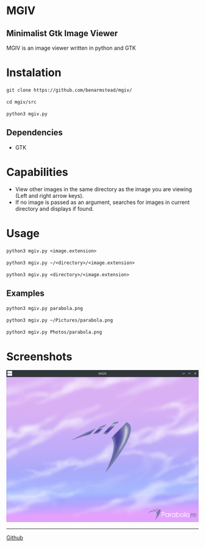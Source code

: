 # MGIV
## Minimalist Gtk Image Viewer

MGIV is an image viewer written in python and GTK

# Instalation

`git clone https://github.com/benarmstead/mgiv/`

`cd mgiv/src`

`python3 mgiv.py`

## Dependencies
- GTK

# Capabilities

- View other images in the same directory as the image you are viewing (Left and right arrow keys).
- If no image is passed as an argument, searches for images in current directory and displays if found.

# Usage

`python3 mgiv.py <image.extension>`

`python3 mgiv.py ~/<directory>/<image.extension>`

`python3 mgiv.py <directory>/<image.extension>`

## Examples

`python3 mgiv.py parabola.png`

`python3 mgiv.py ~/Pictures/parabola.png`

`python3 mgiv.py Photos/parabola.png`

# Screenshots
![Screenshot](https://raw.githubusercontent.com/benarmstead/mgiv/main/README_images/demo1.png?raw=true)


---
[Github](https://github.com/benarmstead/mgiv)
